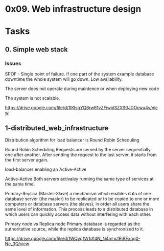 # 0x09. Web infrastructure design

# Tasks

## 0. Simple web stack

### Issues
SPOF - Single point of failure.
If one part of the system example database downtime the whole system will go down. Low availability.

The server does not operate during maintence or when deploying new code

The system is not scalable.

https://drive.google.com/file/d/1IKIsgYQ6rw61vZFiwidSZXS0JDOcwu4v/view

## 1-distributed_web_infrastructure
Distribution algorithm for load balancer is Round Robin Scheduling

Round Robin Scheduling
Requests are served by the server sequentially one after another.
After sending the request to the last server, it starts from the first server again.

load-balancer enabling an Active-Active

Active-Active
Both servers activaley running the same type of services at the same time.

Primary-Replica (Master-Slave)
a mechanism which enables data of one database server (the master) to be replicated or to be copied to one or more computers or database servers (the slaves), in order all users share the same level of information. This process leads to a distributed database in which users can quickly access data without interfering with each other.

Primary node vs Replica node
Primary database is regarded as the authoritative source, while the replica database is synchronized to it. 


https://drive.google.com/file/d/1WQygfW1d14N_N4mhcfBiBExog0-Nc_3Q/view


